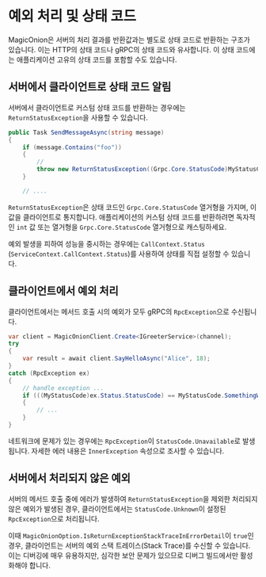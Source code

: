 # 예외 처리 및 상태 코드

MagicOnion은 서버의 처리 결과를 반환값과는 별도로 상태 코드로 반환하는 구조가 있습니다. 이는 HTTP의 상태 코드나 gRPC의 상태 코드와 유사합니다. 이 상태 코드에는 애플리케이션 고유의 상태 코드를 포함할 수도 있습니다.

## 서버에서 클라이언트로 상태 코드 알림
서버에서 클라이언트로 커스텀 상태 코드를 반환하는 경우에는 `ReturnStatusException`을 사용할 수 있습니다.

```csharp
public Task SendMessageAsync(string message)
{
    if (message.Contains("foo"))
    {
        //
        throw new ReturnStatusException((Grpc.Core.StatusCode)MyStatusCode.SomethingWentWrong, "invalid");
    }

    // ....
```

`ReturnStatusException`은 상태 코드인 `Grpc.Core.StatusCode` 열거형을 가지며, 이 값을 클라이언트로 통지합니다. 애플리케이션의 커스텀 상태 코드를 반환하려면 독자적인 `int` 값 또는 열거형을 `Grpc.Core.StatusCode` 열거형으로 캐스팅하세요.

예외 발생을 피하여 성능을 중시하는 경우에는 `CallContext.Status` (`ServiceContext.CallContext.Status`)를 사용하여 상태를 직접 설정할 수 있습니다.

## 클라이언트에서 예외 처리
클라이언트에서는 메서드 호출 시의 예외가 모두 gRPC의 `RpcException`으로 수신됩니다.

```csharp
var client = MagicOnionClient.Create<IGreeterService>(channel);
try
{
    var result = await client.SayHelloAsync("Alice", 18);
}
catch (RpcException ex)
{
    // handle exception ...
    if (((MyStatusCode)ex.Status.StatusCode) == MyStatusCode.SomethingWentWrong)
    {
        // ...
    }
}
```

네트워크에 문제가 있는 경우에는 `RpcException`이 `StatusCode.Unavailable`로 발생됩니다. 자세한 에러 내용은 `InnerException` 속성으로 조사할 수 있습니다.

## 서버에서 처리되지 않은 예외
서버의 메서드 호출 중에 에러가 발생하여 `ReturnStatusException`을 제외한 처리되지 않은 예외가 발생된 경우, 클라이언트에서는 `StatusCode.Unknown`이 설정된 `RpcException`으로 처리됩니다.

이때 `MagicOnionOption.IsReturnExceptionStackTraceInErrorDetail`이 `true`인 경우, 클라이언트는 서버의 예외 스택 트레이스(Stack Trace)를 수신할 수 있습니다. 이는 디버깅에 매우 유용하지만, 심각한 보안 문제가 있으므로 디버그 빌드에서만 활성화해야 합니다.
